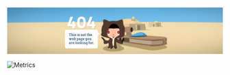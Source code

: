 ![404](https://github.com/Suk0803/imgs/blob/main/404.png)

![Metrics](https://metrics.lecoq.io/Suk0803?template=classic&isocalendar=1&habits=1&people=1&achievements=1&base=header%2C%20activity%2C%20community%2C%20repositories%2C%20metadata&base.indepth=false&base.hireable=false&base.skip=false&isocalendar=false&isocalendar.duration=half-year&habits=false&habits.from=200&habits.days=14&habits.facts=true&habits.charts=false&habits.charts.type=classic&habits.trim=false&habits.languages.limit=8&habits.languages.threshold=0%25&people=false&people.limit=24&people.identicons=false&people.identicons.hide=false&people.size=28&people.types=followers%2C%20following&people.shuffle=false&achievements=false&achievements.threshold=C&achievements.secrets=true&achievements.display=detailed&achievements.limit=0&config.timezone=Asia%2FSeoul)

<picture>
  <source media="(prefers-color-scheme: dark)" srcset="https://raw.githubusercontent.com/suk0803/suk0803/output/github-contribution-grid-snake-dark.svg">
</picture>
